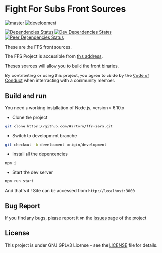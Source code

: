 # Fight For Subs Front Sources

[![master](https://travis-ci.org/Hartorn/ffz-zera.svg?branch=master)](https://travis-ci.org/Hartorn/ffs-zera)
[![development](https://travis-ci.org/Hartorn/ffs-zera.svg?branch=development)](https://travis-ci.org/Hartorn/ffs-zera)

[![Dependencies Status](https://david-dm.org/Hartorn/ffs-zera.svg)](https://david-dm.org/Hartorn/ffs-zera)
[![Dev Dependencies Status](https://david-dm.org/Hartorn/ffs-zera/dev-status.svg)](https://david-dm.org/Hartorn/ffs-zera?type=dev)
[![Peer Dependencies Status](https://david-dm.org/Hartorn/ffs-zera/peer-status.svg)](https://david-dm.org/Hartorn/ffs-zera?type=peer)

These are the FFS front sources.

The FFS Project is accessible from [this address](https://ffs-events.zerator.com).

Theses sources will allow you to build the front binaries.

By contributing or using this project, you agree to abide by the [Code of Conduct](/CODE_OF_CONDUCT.md) when interracting with a community member.

## Build and run

You need a working installation of Node.js, version > 6.10.x

* Clone the project

```bash
git clone https://github.com/Hartorn/ffs-zera.git
```

* Switch to development branche

```bash
git checkout -b development origin/development
```

* Install all the dependencies

```bash
npm i
```

* Start the dev server

```bash
npm run start
```

And that's it ! Site can be accessed from `http://localhost:3000`

## Bug Report

If you find any bugs, please report it on the [Issues](https://gitlab.com/Hartorn/ffz-zera/issues) page of the project

## License

This project is under GNU GPLv3 License - see the [LICENSE](/LICENSE) file for details.